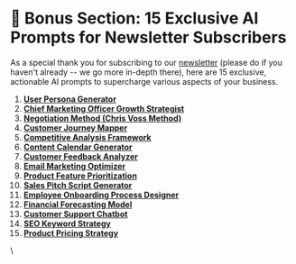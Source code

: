 # 🎉 Bonus Section: 15 Exclusive AI Prompts for Newsletter Subscribers

As a special thank you for subscribing to our [newsletter](https://newsletter.ertiqah.com) (please do if you haven't already -- we go more in-depth there), here are 15 exclusive, actionable AI prompts to supercharge various aspects of your business.&#x20;

1. [**User Persona Generator**](user-persona-generator.md)
2. [**Chief Marketing Officer Growth Strategist**](chief-marketing-officer-cmo-growth-strategist.md)
3. [**Negotiation Method (Chris Voss Method)**](negotiation-strategy-chris-voss-method.md)
4. [**Customer Journey Mapper**](customer-journey-mapper.md)
5. [**Competitive Analysis Framework**](competitive-analysis-framework.md)
6. [**Content Calendar Generator**](content-calendar-generator.md)
7. [**Customer Feedback Analyzer**](customer-feedback-analyzer.md)
8. [**Email Marketing Optimizer**](email-marketing-optimizer.md)
9. [**Product Feature Prioritization**](product-feature-prioritization.md)
10. [**Sales Pitch Script Generator**](sales-pitch-script-generator.md)
11. [**Employee Onboarding Process Designer**](employee-onboarding-process-designer.md)
12. [**Financial Forecasting Model**](financial-forecasting-model.md)
13. [**Customer Support Chatbot**](customer-support-chatbot-script.md)
14. [**SEO Keyword Strategy**](seo-keyword-strategy.md)
15. [**Product Pricing Strategy**](product-pricing-strategy.md)

\
